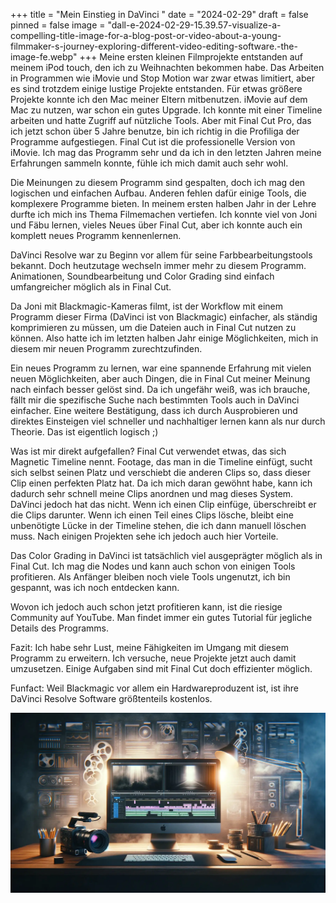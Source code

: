 +++
title = "Mein Einstieg in DaVinci "
date = "2024-02-29"
draft = false
pinned = false
image = "dall-e-2024-02-29-15.39.57-visualize-a-compelling-title-image-for-a-blog-post-or-video-about-a-young-filmmaker-s-journey-exploring-different-video-editing-software.-the-image-fe.webp"
+++
Meine ersten kleinen Filmprojekte entstanden auf meinem iPod touch, den ich zu Weihnachten bekommen habe. Das Arbeiten in Programmen wie iMovie und Stop Motion war zwar etwas limitiert, aber es sind trotzdem einige lustige Projekte entstanden. Für etwas größere Projekte konnte ich den Mac meiner Eltern mitbenutzen. iMovie auf dem Mac zu nutzen, war schon ein gutes Upgrade. Ich konnte mit einer Timeline arbeiten und hatte Zugriff auf nützliche Tools. Aber mit Final Cut Pro, das ich jetzt schon über 5 Jahre benutze, bin ich richtig in die Profiliga der Programme aufgestiegen. Final Cut ist die professionelle Version von iMovie. Ich mag das Programm sehr und da ich in den letzten Jahren meine Erfahrungen sammeln konnte, fühle ich mich damit auch sehr wohl.

Die Meinungen zu diesem Programm sind gespalten, doch ich mag den logischen und einfachen Aufbau. Anderen fehlen dafür einige Tools, die komplexere Programme bieten. In meinem ersten halben Jahr in der Lehre durfte ich mich ins Thema Filmemachen vertiefen. Ich konnte viel von Joni und Fäbu lernen, vieles Neues über Final Cut, aber ich konnte auch ein komplett neues Programm kennenlernen.

DaVinci Resolve war zu Beginn vor allem für seine Farbbearbeitungstools bekannt. Doch heutzutage wechseln immer mehr zu diesem Programm. Animationen, Soundbearbeitung und Color Grading sind einfach umfangreicher möglich als in Final Cut.

Da Joni mit Blackmagic-Kameras filmt, ist der Workflow mit einem Programm dieser Firma (DaVinci ist von Blackmagic) einfacher, als ständig komprimieren zu müssen, um die Dateien auch in Final Cut nutzen zu können. Also hatte ich im letzten halben Jahr einige Möglichkeiten, mich in diesem mir neuen Programm zurechtzufinden.

Ein neues Programm zu lernen, war eine spannende Erfahrung mit vielen neuen Möglichkeiten, aber auch Dingen, die in Final Cut meiner Meinung nach einfach besser gelöst sind. Da ich ungefähr weiß, was ich brauche, fällt mir die spezifische Suche nach bestimmten Tools auch in DaVinci einfacher. Eine weitere Bestätigung, dass ich durch Ausprobieren und direktes Einsteigen viel schneller und nachhaltiger lernen kann als nur durch Theorie. Das ist eigentlich logisch ;)

Was ist mir direkt aufgefallen? Final Cut verwendet etwas, das sich Magnetic Timeline nennt. Footage, das man in die Timeline einfügt, sucht sich selbst seinen Platz und verschiebt die anderen Clips so, dass dieser Clip einen perfekten Platz hat. Da ich mich daran gewöhnt habe, kann ich dadurch sehr schnell meine Clips anordnen und mag dieses System. DaVinci jedoch hat das nicht. Wenn ich einen Clip einfüge, überschreibt er die Clips darunter. Wenn ich einen Teil eines Clips lösche, bleibt eine unbenötigte Lücke in der Timeline stehen, die ich dann manuell löschen muss. Nach einigen Projekten sehe ich jedoch auch hier Vorteile.

Das Color Grading in DaVinci ist tatsächlich viel ausgeprägter möglich als in Final Cut. Ich mag die Nodes und kann auch schon von einigen Tools profitieren. Als Anfänger bleiben noch viele Tools ungenutzt, ich bin gespannt, was ich noch entdecken kann.

Wovon ich jedoch auch schon jetzt profitieren kann, ist die riesige Community auf YouTube. Man findet immer ein gutes Tutorial für jegliche Details des Programms.

Fazit: Ich habe sehr Lust, meine Fähigkeiten im Umgang mit diesem Programm zu erweitern. Ich versuche, neue Projekte jetzt auch damit umzusetzen. Einige Aufgaben sind mit Final Cut doch effizienter möglich.

Funfact: Weil Blackmagic vor allem ein Hardwareproduzent ist, ist ihre DaVinci Resolve Software größtenteils kostenlos.

![](dall-e-2024-02-29-15.39.57-visualize-a-compelling-title-image-for-a-blog-post-or-video-about-a-young-filmmaker-s-journey-exploring-different-video-editing-software.-the-image-fe.webp)